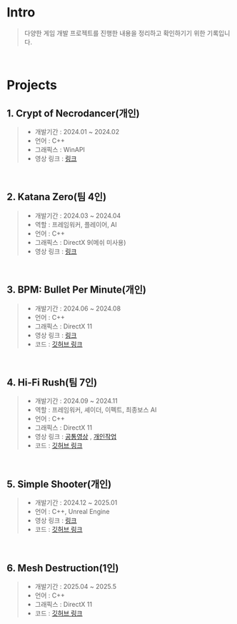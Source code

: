 # Intro

> 다양한 게임 개발 프로젝트를 진행한 내용을 정리하고 확인하기기 위한 기록입니다.
<br />

# Projects


## 1. Crypt of Necrodancer(개인)

>
> - 개발기간 : 2024.01 ~ 2024.02
> - 언어 : C++
> - 그래픽스 : WinAPI
> - 영상 링크 : [링크](https://www.youtube.com/watch?v=FibPBYEuLJE&ab_channel=%EC%A5%AC%EC%8B%A0%EA%B2%8C%EC%9E%84%EC%95%84%EC%B9%B4%EB%8D%B0%EB%AF%B8)
>

<br />

## 2. Katana Zero(팀 4인)

>
> - 개발기간 : 2024.03 ~ 2024.04
> - 역할 : 프레임워커, 플레이어, AI
> - 언어 : C++
> - 그래픽스 : DirectX 9(메쉬 미사용)
> - 영상 링크 : [링크](https://www.youtube.com/watch?v=p2TZrwMk930&ab_channel=%EC%A5%AC%EC%8B%A0%EA%B2%8C%EC%9E%84%EC%95%84%EC%B9%B4%EB%8D%B0%EB%AF%B8)
>

<br />

## 3. BPM: Bullet Per Minute(개인)

>
> - 개발기간 : 2024.06 ~ 2024.08
> - 언어 : C++
> - 그래픽스 : DirectX 11
> - 영상 링크 : [링크](https://www.youtube.com/watch?v=o1cv1M6C4Eo)
> - 코드 : [깃허브 링크](https://github.com/sturdyChair/BPM)
>

<br />

## 4. Hi-Fi Rush(팀 7인)

>
> - 개발기간 : 2024.09 ~ 2024.11
> - 역할 : 프레임워커, 셰이더, 이펙트, 최종보스 AI
> - 언어 : C++
> - 그래픽스 : DirectX 11
> - 영상 링크 : [공통영상](https://youtu.be/rwTkUgP4ITA) , [개인작업](https://www.youtube.com/watch?v=1qcnJ9FaIY8)
> - 코드 : [깃허브 링크](https://github.com/sturdyChair/Hi-Fi-Rush)
>

<br />

## 5. Simple Shooter(개인)

>
> - 개발기간 : 2024.12 ~ 2025.01
> - 언어 : C++, Unreal Engine
> - 영상 링크 : [링크](https://www.youtube.com/watch?v=lIVTU3Tcvj8&ab_channel=%EC%9E%84%EC%9E%AC%ED%9C%98)
> - 코드 : [깃허브 링크](https://github.com/sturdyChair/UE_SimpleShooter)
>

<br />

## 6. Mesh Destruction(1인)

>
> - 개발기간 : 2025.04 ~ 2025.5
> - 언어 : C++
> - 그래픽스 : DirectX 11
> - 코드 : [깃허브 링크](https://github.com/sturdyChair/MeshDestruction)
>

<br />
